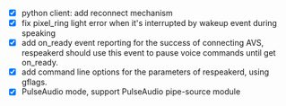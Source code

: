 - [x] python client: add reconnect mechanism
- [x] fix pixel_ring light error when it's interrupted by wakeup event during speaking
- [x] add  on_ready event reporting for the success of connecting AVS, respeakerd should use this event to pause voice commands until get on_ready.
- [x] add command line options for the parameters of respeakerd, using gflags.
- [x] PulseAudio mode, support PulseAudio pipe-source module
